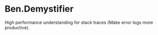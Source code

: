 # Ben.Demystifier

High performance understanding for stack traces (Make error logs more productive).

